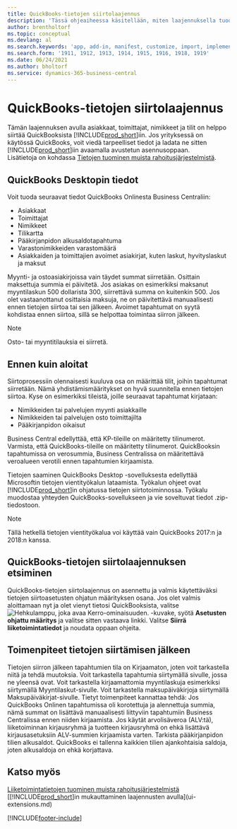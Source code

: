 ```yaml
---
title: QuickBooks-tietojen siirtolaajennus
description: 'Tässä ohjeaiheessa käsitellään, miten laajennuksella tuodaan asiakkaita, toimittajia, nimikkeitä ja tilejä QuickBooks Desktopista Business Centraliin.'
author: brentholtorf
ms.topic: conceptual
ms.devlang: al
ms.search.keywords: 'app, add-in, manifest, customize, import, implement'
ms.search.form: '1911, 1912, 1913, 1914, 1915, 1916, 1918, 1919'
ms.date: 06/24/2021
ms.author: bholtorf
ms.service: dynamics-365-business-central
---
```


# QuickBooks-tietojen siirtolaajennus

Tämän laajennuksen avulla asiakkaat, toimittajat, nimikkeet ja tilit on helppo siirtää QuickBooksista [!INCLUDE[prod_short](includes/prod_short.md)]iin. Jos yrityksessä on käytössä QuickBooks, voit viedä tarpeelliset tiedot ja ladata ne sitten [!INCLUDE[prod_short](includes/prod_short.md)]iin avaamalla avustetun asennusoppaan.  
Lisätietoja on kohdassa [Tietojen tuominen muista rahoitusjärjestelmistä](across-import-data-configuration-packages.md).

## QuickBooks Desktopin tiedot

Voit tuoda seuraavat tiedot QuickBooks Onlinesta Business Centraliin:

- Asiakkaat  
- Toimittajat  
- Nimikkeet  
- Tilikartta  
- Pääkirjanpidon alkusaldotapahtuma  
- Varastonimikkeiden varastomäärä  
- Asiakkaiden ja toimittajien avoimet asiakirjat, kuten laskut, hyvityslaskut ja maksut  

Myynti- ja ostoasiakirjoissa vain täydet summat siirretään. Osittain maksettuja summia ei päivitetä. Jos asiakas on esimerkiksi maksanut myyntilaskun 500 dollarista 300, siirrettävä summa on kuitenkin 500. Jos olet vastaanottanut osittaisia maksuja, ne on päivitettävä manuaalisesti ennen tietojen siirtoa tai sen jälkeen. Avoimet tapahtumat on syytä kohdistaa ennen siirtoa, sillä se helpottaa toimintaa siirron jälkeen.

> [!NOTE]
> Osto- tai myyntitilauksia ei siirretä.

## Ennen kuin aloitat

Siirtoprosessiin olennaisesti kuuluva osa on määrittää tilit, joihin tapahtumat siirretään. Nämä yhdistämismääritykset on hyvä suunnitella ennen tietojen siirtoa. Kyse on esimerkiksi tileistä, joille seuraavat tapahtumat kirjataan:

- Nimikkeiden tai palvelujen myynti asiakkaille  
- Nimikkeiden tai palvelujen osto toimittajilta  
- Pääkirjanpidon oikaisut  

Business Central edellyttää, että KP-tileille on määritetty tilinumerot. Varmista, että QuickBooks-tileille on määritetty tilinumerot.
QuickBooksin tapahtumissa on verosummia, Business Centralissa on määritettävä veroalueen verotili ennen tapahtumien kirjaamista.

Tietojen saaminen QuickBooks Desktop -sovelluksesta edellyttää Microsoftin tietojen vientityökalun lataamista.  Työkalun ohjeet ovat [!INCLUDE[prod_short](includes/prod_short.md)]in ohjatussa tietojen siirtotoiminnossa. Työkalu muodostaa yhteyden QuickBooks-sovellukseen ja vie soveltuvat tiedot .zip-tiedostoon.  

> [!NOTE]
> Tällä hetkellä tietojen vientityökalua voi käyttää vain QuickBooks 2017:n ja 2018:n kanssa.

## QuickBooks-tietojen siirtolaajennuksen etsiminen

QuickBooks-tietojen siirtolaajennus on asennettu ja valmis käytettäväksi tietojen siirtoasetusten ohjatun määrityksen osana. Jos olet valmis aloittamaan nyt ja olet vienyt tietosi QuickBooksista, valitse ![Hehkulamppu, joka avaa Kerro-ominaisuuden.](media/ui-search/search_small.png "Kerro, mitä haluat tehdä") -kuvake, syötä **Asetusten ohjattu määritys** ja valitse sitten vastaava linkki. Valitse **Siirrä liiketoimintatiedot** ja noudata oppaan ohjeita.  

## Toimenpiteet tietojen siirtämisen jälkeen

Tietojen siirron jälkeen tapahtumien tila on Kirjaamaton, joten voit tarkastella niitä ja tehdä muutoksia. Voit tarkastella tapahtumia siirtymällä sivulle, jossa ne yleensä ovat. Voit tarkastella kirjaamattomia myyntilaskuja esimerkiksi siirtymällä Myyntilaskut-sivulle. Voit tarkastella maksupäiväkirjoja siirtymällä Maksupäiväkirjat-sivulle.
Tietyt toimenpiteet kannattaa tehdä: Jos QuickBooks Onlinen tapahtumissa oli korotettuja ja alennettuja summia, nämä summat on lisättävä manuaalisesti liittyviin tapahtumiin Business Centralissa ennen niiden kirjaamista.
Jos käytät arvolisäveroa (ALV:tä), liiketoiminnan kirjausryhmä ja tuotteen kirjausryhmä on ehkä lisättävä kirjausasetuksiin ALV-summien kirjaamista varten.
Tarkista pääkirjanpidon tilien alkusaldot. QuickBooks ei tallenna kaikkien tilien ajankohtaisia saldoja, joten alkusaldoja on ehkä korjattava.

## Katso myös

[Liiketoimintatietojen tuominen muista rahoitusjärjestelmistä](across-import-data-configuration-packages.md)  
[[!INCLUDE[prod_short](includes/prod_short.md)]in mukauttaminen laajennusten avulla](ui-extensions.md)  

[!INCLUDE[footer-include](includes/footer-banner.md)]
